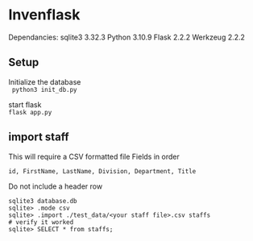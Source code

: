 # Invenflask

Dependancies:
sqlite3 3.32.3
Python 3.10.9
Flask 2.2.2
Werkzeug 2.2.2



## Setup
Initialize the database\
``` python3 init_db.py```

start flask\
```flask app.py```



## import staff
This will require a CSV formatted file 
Fields in order 

```id, FirstName, LastName, Division, Department, Title```

Do not include a header row

```
sqlite3 database.db
sqlite> .mode csv
sqlite> .import ./test_data/<your staff file>.csv staffs
# verify it worked
sqlite> SELECT * from staffs;
```